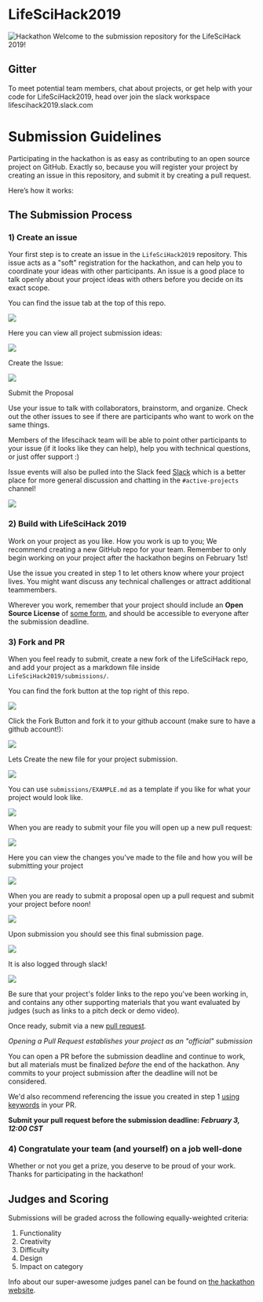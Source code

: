 # LifeSciHack2019

![Hackathon](imgs/LifeSciHack_Banners_Page_04.png)
Welcome to the submission repository for the LifeSciHack 2019!

## Gitter

To meet potential team members, chat about projects, or get help with your code for LifeSciHack2019, head over join the slack workspace lifescihack2019.slack.com

# Submission Guidelines

Participating in the hackathon is as easy as contributing to an open source project on GitHub. Exactly so, because you will register your project by creating an issue in this repository, and submit it by creating a pull request.

Here’s how it works:

## The Submission Process

### 1) Create an issue
Your first step is to create an issue in the `LifeSciHack2019` repository. This issue acts as a "soft" registration for the hackathon, and can help you to coordinate your ideas with other participants. An issue is a good place to talk openly about your project ideas with others before you decide on its exact scope.

You can find the issue tab at the top of this repo. 

![](./imgs/instruction_4.png)

Here you can view all project submission ideas:

![](./imgs/instruction_3.png)

Create the Issue:

![](./imgs/instruction_2.png)

Submit the Proposal

Use your issue to talk with collaborators, brainstorm, and organize. Check out the other issues to see if there are participants who want to work on the same things.

Members of the lifescihack team will be able to point other participants to your issue (if it looks like they can help), help you with technical questions, or just offer support :)

Issue events will also be pulled into the Slack feed [Slack](lifescihack2019.slack.com) which is a better place for more general discussion and chatting in the `#active-projects` channel! 

![](./imgs/instruction_6.png)


### 2) Build with LifeSciHack 2019
Work on your project as you like. How you work is up to you; We recommend creating a new GitHub repo for your team. Remember to only begin working on your project after the hackathon begins on February 1st!

Use the issue you created in step 1 to let others know where your project lives. You might want discuss any technical challenges or attract additional teammembers.

Wherever you work, remember that your project should include an **Open Source License** of [some form](https://opensource.org/licenses), and should be accessible to everyone after the submission deadline.

### 3) Fork and PR
When you feel ready to submit, create a new fork of the LifeSciHack repo, and add your project as a markdown file inside `LifeSciHack2019/submissions/`.

You can find the fork button at the top right of this repo. 

![](./imgs/instruction_4.png)

Click the Fork Button and fork it to your github account (make sure to have a github account!):

![](./imgs/instruction_5.png)

Lets Create the new file for your project submission. 

![](./imgs/instruction_9.png)

You can use `submissions/EXAMPLE.md` as a template if you like for what your project would look like. 

![](./imgs/instruction_10.png)

When you are ready to submit your file you will open up a new pull request:

![](./imgs/instruction_11.png)

Here you can view the changes you've made to the file and how you will be submitting your project

![](./imgs/instruction_12.png)

When you are ready to submit a proposal open up a pull request and submit your project before noon!

![](./imgs/instruction_13.png)

Upon submission you should see this final submission page.

![](./imgs/instruction_14.png)

It is also logged through slack!

![](./imgs/instruction_15.png)


Be sure that your project's folder links to the repo you've been working in, and contains any other supporting materials that you want evaluated by judges (such as links to a pitch deck or demo video).

Once ready, submit via a new [pull request](https://github.com/LifeSciHack/LifeSciHack2019/pulls).

*Opening a Pull Request establishes your project as an "official" submission*

You can open a PR before the submission deadline and continue to work, but all materials must be finalized *before* the end of the hackathon. Any commits to your project submission after the deadline will not be considered.

We'd also recommend referencing the issue you created in step 1 [using keywords](https://help.github.com/articles/closing-issues-using-keywords/) in your PR.

**Submit your pull request before the submission deadline: _February 3, 12:00 CST_**

### 4) Congratulate your team (and yourself) on a job well-done
Whether or not you get a prize, you deserve to be proud of your work. Thanks for participating in the hackathon!


## Judges and Scoring

Submissions will be graded across the following equally-weighted criteria:

1. Functionality
2. Creativity
3. Difficulty
4. Design
5. Impact on category 

Info about our super-awesome judges panel can be found on [the hackathon website](lifescihack.com/judges).
